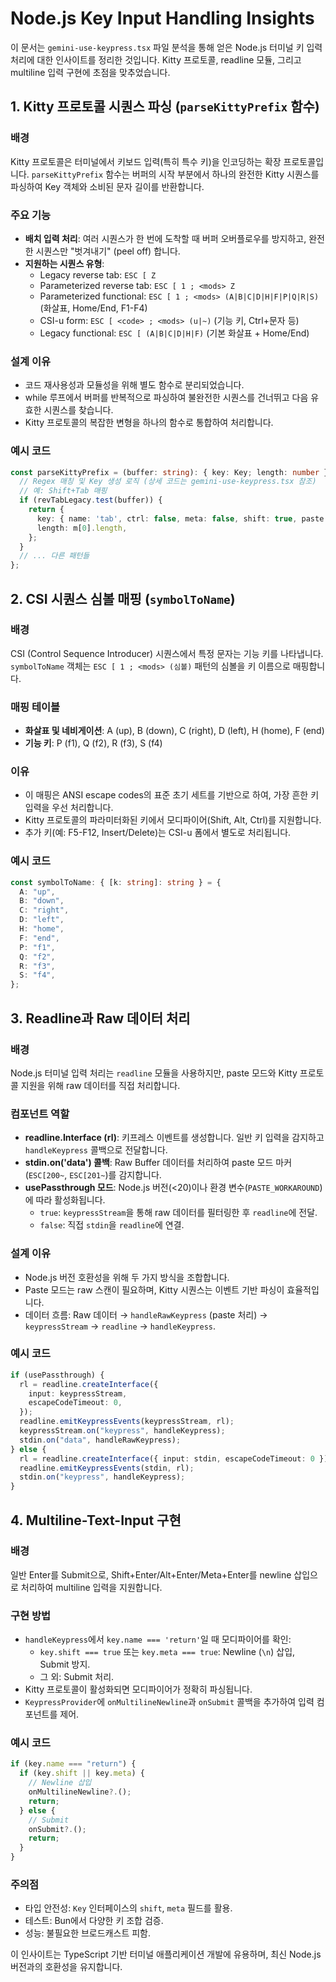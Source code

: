 # Node.js Key Input Handling Insights

이 문서는 `gemini-use-keypress.tsx` 파일 분석을 통해 얻은 Node.js 터미널 키 입력 처리에 대한 인사이트를 정리한 것입니다. Kitty 프로토콜, readline 모듈, 그리고 multiline 입력 구현에 초점을 맞추었습니다.

## 1. Kitty 프로토콜 시퀀스 파싱 (`parseKittyPrefix` 함수)

### 배경

Kitty 프로토콜은 터미널에서 키보드 입력(특히 특수 키)을 인코딩하는 확장 프로토콜입니다. `parseKittyPrefix` 함수는 버퍼의 시작 부분에서 하나의 완전한 Kitty 시퀀스를 파싱하여 Key 객체와 소비된 문자 길이를 반환합니다.

### 주요 기능

- **배치 입력 처리**: 여러 시퀀스가 한 번에 도착할 때 버퍼 오버플로우를 방지하고, 완전한 시퀀스만 "벗겨내기" (peel off) 합니다.
- **지원하는 시퀀스 유형**:
  - Legacy reverse tab: `ESC [ Z`
  - Parameterized reverse tab: `ESC [ 1 ; <mods> Z`
  - Parameterized functional: `ESC [ 1 ; <mods> (A|B|C|D|H|F|P|Q|R|S)` (화살표, Home/End, F1-F4)
  - CSI-u form: `ESC [ <code> ; <mods> (u|~)` (기능 키, Ctrl+문자 등)
  - Legacy functional: `ESC [ (A|B|C|D|H|F)` (기본 화살표 + Home/End)

### 설계 이유

- 코드 재사용성과 모듈성을 위해 별도 함수로 분리되었습니다.
- while 루프에서 버퍼를 반복적으로 파싱하여 불완전한 시퀀스를 건너뛰고 다음 유효한 시퀀스를 찾습니다.
- Kitty 프로토콜의 복잡한 변형을 하나의 함수로 통합하여 처리합니다.

### 예시 코드

```typescript
const parseKittyPrefix = (buffer: string): { key: Key; length: number } | null => {
  // Regex 매칭 및 Key 생성 로직 (상세 코드는 gemini-use-keypress.tsx 참조)
  // 예: Shift+Tab 매핑
  if (revTabLegacy.test(buffer)) {
    return {
      key: { name: 'tab', ctrl: false, meta: false, shift: true, paste: false, sequence: ..., kittyProtocol: true },
      length: m[0].length,
    };
  }
  // ... 다른 패턴들
};
```

## 2. CSI 시퀀스 심볼 매핑 (`symbolToName`)

### 배경

CSI (Control Sequence Introducer) 시퀀스에서 특정 문자는 기능 키를 나타냅니다. `symbolToName` 객체는 `ESC [ 1 ; <mods> (심볼)` 패턴의 심볼을 키 이름으로 매핑합니다.

### 매핑 테이블

- **화살표 및 네비게이션**: A (up), B (down), C (right), D (left), H (home), F (end)
- **기능 키**: P (f1), Q (f2), R (f3), S (f4)

### 이유

- 이 매핑은 ANSI escape codes의 표준 초기 세트를 기반으로 하여, 가장 흔한 키 입력을 우선 처리합니다.
- Kitty 프로토콜의 파라미터화된 키에서 모디파이어(Shift, Alt, Ctrl)를 지원합니다.
- 추가 키(예: F5-F12, Insert/Delete)는 CSI-u 폼에서 별도로 처리됩니다.

### 예시 코드

```typescript
const symbolToName: { [k: string]: string } = {
  A: "up",
  B: "down",
  C: "right",
  D: "left",
  H: "home",
  F: "end",
  P: "f1",
  Q: "f2",
  R: "f3",
  S: "f4",
};
```

## 3. Readline과 Raw 데이터 처리

### 배경

Node.js 터미널 입력 처리는 `readline` 모듈을 사용하지만, paste 모드와 Kitty 프로토콜 지원을 위해 raw 데이터를 직접 처리합니다.

### 컴포넌트 역할

- **readline.Interface (rl)**: 키프레스 이벤트를 생성합니다. 일반 키 입력을 감지하고 `handleKeypress` 콜백으로 전달합니다.
- **stdin.on('data') 콜백**: Raw Buffer 데이터를 처리하여 paste 모드 마커(`ESC[200~`, `ESC[201~`)를 감지합니다.
- **usePassthrough 모드**: Node.js 버전(<20)이나 환경 변수(`PASTE_WORKAROUND`)에 따라 활성화됩니다.
  - `true`: `keypressStream`을 통해 raw 데이터를 필터링한 후 `readline`에 전달.
  - `false`: 직접 `stdin`을 `readline`에 연결.

### 설계 이유

- Node.js 버전 호환성을 위해 두 가지 방식을 조합합니다.
- Paste 모드는 raw 스캔이 필요하며, Kitty 시퀀스는 이벤트 기반 파싱이 효율적입니다.
- 데이터 흐름: Raw 데이터 → `handleRawKeypress` (paste 처리) → `keypressStream` → `readline` → `handleKeypress`.

### 예시 코드

```typescript
if (usePassthrough) {
  rl = readline.createInterface({
    input: keypressStream,
    escapeCodeTimeout: 0,
  });
  readline.emitKeypressEvents(keypressStream, rl);
  keypressStream.on("keypress", handleKeypress);
  stdin.on("data", handleRawKeypress);
} else {
  rl = readline.createInterface({ input: stdin, escapeCodeTimeout: 0 });
  readline.emitKeypressEvents(stdin, rl);
  stdin.on("keypress", handleKeypress);
}
```

## 4. Multiline-Text-Input 구현

### 배경

일반 Enter를 Submit으로, Shift+Enter/Alt+Enter/Meta+Enter를 newline 삽입으로 처리하여 multiline 입력을 지원합니다.

### 구현 방법

- `handleKeypress`에서 `key.name === 'return'`일 때 모디파이어를 확인:
  - `key.shift === true` 또는 `key.meta === true`: Newline (`\n`) 삽입, Submit 방지.
  - 그 외: Submit 처리.
- Kitty 프로토콜이 활성화되면 모디파이어가 정확히 파싱됩니다.
- `KeypressProvider`에 `onMultilineNewline`과 `onSubmit` 콜백을 추가하여 입력 컴포넌트를 제어.

### 예시 코드

```typescript
if (key.name === "return") {
  if (key.shift || key.meta) {
    // Newline 삽입
    onMultilineNewline?.();
    return;
  } else {
    // Submit
    onSubmit?.();
    return;
  }
}
```

### 주의점

- 타입 안전성: `Key` 인터페이스의 `shift`, `meta` 필드를 활용.
- 테스트: Bun에서 다양한 키 조합 검증.
- 성능: 불필요한 브로드캐스트 피함.

이 인사이트는 TypeScript 기반 터미널 애플리케이션 개발에 유용하며, 최신 Node.js 버전과의 호환성을 유지합니다.

